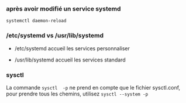 ### après avoir modifié un service systemd

`systemctl daemon-reload`

### /etc/systemd vs /usr/lib/systemd

* /etc/systemd accueil les services personnaliser

* /usr/lib/systemd accueil les services standard 

### sysctl
La commande 
`sysctl  -p`
ne prend en compte que le fichier sysctl.conf, pour prendre tous les chemins, utilisez
`sysctl --system -p`
